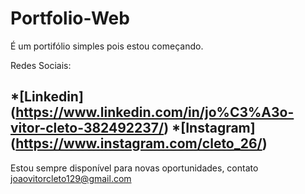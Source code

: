 # Portfolio-Web
 
É um portifólio simples pois estou começando.

Redes Sociais:

*[Linkedin] (https://www.linkedin.com/in/jo%C3%A3o-vitor-cleto-382492237/)
*[Instagram] (https://www.instagram.com/cleto_26/)
---
Estou sempre disponível para novas oportunidades, contato joaovitorcleto129@gmail.com

